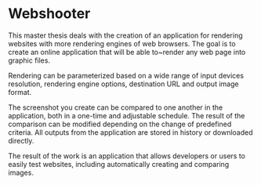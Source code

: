 # Webshooter

This master thesis deals with the creation of an application for rendering websites with more rendering engines of web browsers. The goal is to create an online application that will be able to~render any web page into graphic files.

Rendering can be parameterized based on a wide range of input devices resolution, rendering engine options, destination URL and output image format.

The screenshot you create can be compared to one another in the application, both in a one-time and adjustable schedule. The result of the comparison can be modified depending on the change of predefined criteria. All outputs from the application are stored in history or downloaded directly.

The result of the work is an application that allows developers or users to easily test websites, including automatically creating and comparing images.
